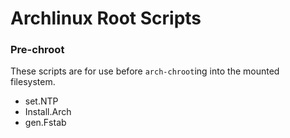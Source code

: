 # __Archlinux Root Scripts__
### Pre-chroot
These scripts are for use before `arch-chroot`ing into the mounted filesystem.
  + set.NTP
  + Install.Arch
  + gen.Fstab
